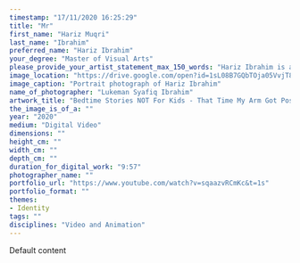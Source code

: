 ```yaml
---
timestamp: "17/11/2020 16:25:29"
title: "Mr"
first_name: "Hariz Muqri"
last_name: "Ibrahim"
preferred_name: "Hariz Ibrahim"
your_degree: "Master of Visual Arts"
please_provide_your_artist_statement_max_150_words: "Hariz Ibrahim is a freelance artist, director and animator that primarily focuses on 2D animation. Much of his body of work explores common tropes, imagery, narrative conventions and styles found in pop culture media and approaches them in an absurdist and comedic manner. His most recent short film, 'Bedtime Stories NOT For Kids - That Time My Arm Got Possessed,' takes the form of a bedtime story about a boy who has his arm possessed with a sentient arm who acts independently. The intention was to create a story that balances the narrative conventions of the sincerity of a hero’s journey and the pursuit of self-improvement and the irony in slasher-horrors and romance in film."
image_location: "https://drive.google.com/open?id=1sL08B7GQbTOja05VvjT8mh6PHSi1F-WU"
image_caption: "Portrait photograph of Hariz Ibrahim"
name_of_photographer: "Lukeman Syafiq Ibrahim"
artwork_title: "Bedtime Stories NOT For Kids - That Time My Arm Got Possessed | Student Film"
the_image_is_of_a: ""
year: "2020"
medium: "Digital Video"
dimensions: ""
height_cm: ""
width_cm: ""
depth_cm: ""
duration_for_digital_work: "9:57"
photographer_name: ""
portfolio_url: "https://www.youtube.com/watch?v=sqaazvRCmKc&t=1s"
portfolio_format: ""
themes:
- Identity
tags: ""
disciplines: "Video and Animation"
---
```


Default content